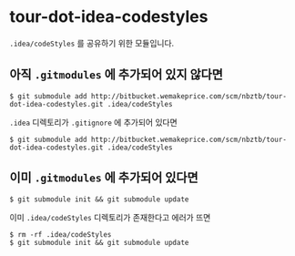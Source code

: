 # tour-dot-idea-codestyles

`.idea/codeStyles` 를 공유하기 위한 모듈입니다.

## 아직 `.gitmodules` 에 추가되어 있지 않다면

```
$ git submodule add http://bitbucket.wemakeprice.com/scm/nbztb/tour-dot-idea-codestyles.git .idea/codeStyles
```

`.idea` 디렉토리가 `.gitignore` 에 추가되어 있다면

```
$ git submodule add http://bitbucket.wemakeprice.com/scm/nbztb/tour-dot-idea-codestyles.git .idea/codeStyles
```

## 이미 `.gitmodules` 에 추가되어 있다면

```
$ git submodule init && git submodule update
```

이미 `.idea/codeStyles` 디렉토리가 존재한다고 에러가 뜨면

```
$ rm -rf .idea/codeStyles
$ git submodule init && git submodule update
```

